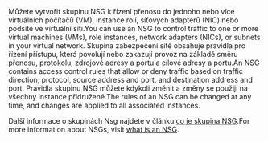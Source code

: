 <span data-ttu-id="27a53-101">Můžete vytvořit skupinu NSG k řízení přenosu do jednoho nebo více virtuálních počítačů (VM), instance rolí, síťových adaptérů (NIC) nebo podsítě ve virtuální síti.</span><span class="sxs-lookup"><span data-stu-id="27a53-101">You can use an NSG to control traffic to one or more virtual machines (VMs), role instances, network adapters (NICs), or subnets in your virtual network.</span></span> <span data-ttu-id="27a53-102">Skupina zabezpečení sítě obsahuje pravidla pro řízení přístupu, která povolují nebo zakazují provoz na základě směru přenosu, protokolu, zdrojové adresy a portu a cílové adresy a portu.</span><span class="sxs-lookup"><span data-stu-id="27a53-102">An NSG contains access control rules that allow or deny traffic based on traffic direction, protocol, source address and port, and destination address and port.</span></span> <span data-ttu-id="27a53-103">Pravidla skupinu NSG můžete kdykoli změnit a změny se použijí na všechny instance přidružené.</span><span class="sxs-lookup"><span data-stu-id="27a53-103">The rules of an NSG can be changed at any time, and changes are applied to all associated instances.</span></span>

<span data-ttu-id="27a53-104">Další informace o skupinách Nsg najdete v článku [co je skupina NSG](../articles/virtual-network/virtual-networks-nsg.md).</span><span class="sxs-lookup"><span data-stu-id="27a53-104">For more information about NSGs, visit [what is an NSG](../articles/virtual-network/virtual-networks-nsg.md).</span></span>

